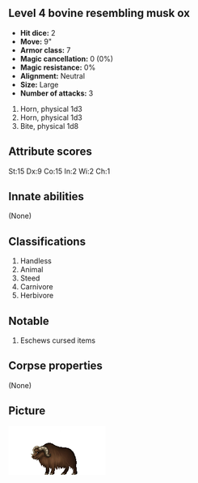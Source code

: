 ## Level 4 bovine resembling musk ox
- **Hit dice:** 2
- **Move:** 9"
- **Armor class:** 7
- **Magic cancellation:** 0 (0%)
- **Magic resistance:** 0%
- **Alignment:** Neutral
- **Size:** Large
- **Number of attacks:** 3
1. Horn, physical 1d3
2. Horn, physical 1d3
3. Bite, physical 1d8
## Attribute scores
St:15 Dx:9 Co:15 In:2 Wi:2 Ch:1
## Innate abilities
(None)
## Classifications
1. Handless
2. Animal
3. Steed
4. Carnivore
5. Herbivore
## Notable
1. Eschews cursed items
## Corpse properties
(None)
## Picture
![Rothe](https://github.com/hyvanmielenpelit/GnollHackTileSet/blob/main/Monsters/rothe/rothe.png)
